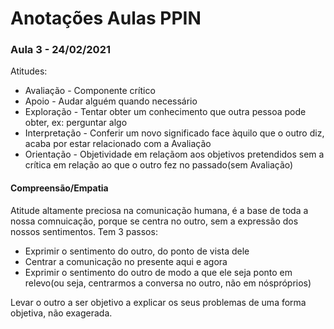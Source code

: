 # Anotações Aulas PPIN

### Aula 3 - 24/02/2021

Atitudes:
* Avaliação - Componente crítico
* Apoio - Audar alguém quando necessário
* Exploração - Tentar obter um conhecimento que outra pessoa pode obter, ex: perguntar algo
* Interpretação - Conferir um novo significado face àquilo que o outro diz, acaba por estar relacionado com a Avaliação
* Orientação - Objetividade em relaçãom aos objetivos pretendidos sem a crítica em relação ao que o outro fez no passado(sem Avaliação)
#### Compreensão/Empatia 
Atitude altamente preciosa na comunicação humana, é a base de toda a nossa comnuicação, porque se centra no outro, sem a expressão dos nossos sentimentos. Tem 3 passos: 
* Exprimir o sentimento do outro, do ponto de vista dele
* Centrar a comunicação no presente aqui e agora
* Exprimir o sentimento do outro de modo a que ele seja ponto em relevo(ou seja, centrarmos a conversa no outro, não em nóspróprios)

Levar o outro a ser objetivo a explicar os seus problemas de uma forma objetiva, não exagerada.


